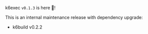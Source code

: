 k6exec `v0.1.3` is here 🎉!

This is an internal maintenance release with dependency upgrade:

- k6build v0.2.2
